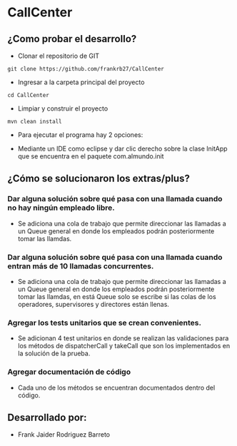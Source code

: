 # CallCenter

## ¿Como probar el desarrollo?
- Clonar el repositorio de GIT
 ```
 git clone https://github.com/frankrb27/CallCenter
 ```
 - Ingresar a la carpeta principal del proyecto
 ```
 cd CallCenter
 ```
- Limpiar y construir el proyecto
 ```
 mvn clean install
 ```
- Para ejecutar el programa hay 2 opciones:
* Mediante un IDE como eclipse y dar clic derecho sobre la clase InitApp que se encuentra en el paquete com.almundo.init 
 
 ## ¿Cómo se solucionaron los extras/plus?
 ### Dar alguna solución sobre qué pasa con una llamada cuando no hay ningún empleado libre.
 - Se adiciona una cola de trabajo que permite direccionar las llamadas a un Queue general en donde los empleados podrán posteriormente tomar las llamdas.
 ### Dar alguna solución sobre qué pasa con una llamada cuando entran más de 10 llamadas concurrentes.
 - Se adiciona una cola de trabajo que permite direccionar las llamadas a un Queue general en donde los empleados podrán posteriormente tomar las llamdas, en está Queue solo se escribe si las colas de los operadores, supervisores y directores están llenas.
 ### Agregar los tests unitarios que se crean convenientes.
 - Se adicionan 4 test unitarios en donde se realizan las validaciones para los métodos de dispatcherCall y takeCall que son los implementados en la solución de la prueba.
 ### Agregar documentación de código
 - Cada uno de los métodos se encuentran documentados dentro del código.
 
## Desarrollado por:
- Frank Jaider Rodriguez Barreto


